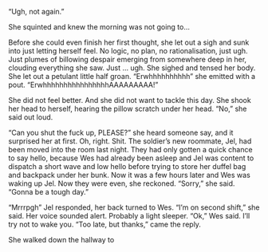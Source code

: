 
“Ugh, not again.”

She squinted and knew the morning was not going to... 

Before she could even finish her first thought, she let out a sigh and sunk into just letting herself feel. No logic, no plan, no rationalisation, just ugh. Just plumes of billowing despair emerging from somewhere deep in her, clouding everything she saw. Just ... ugh. She sighed and tensed her body. She let out a petulant little half groan. “Erwhhhhhhhhhh” she emitted with a pout. “ErwhhhhhhhhhhhhhhhhAAAAAAAAA!”

She did not feel better. And she did not want to tackle this day. She shook her head to herself, hearing the pillow scratch under her head. “No,” she said out loud.

“Can you shut the fuck up, PLEASE?” she heard someone say, and it surprised her at first. Oh, right. Shit. The soldier’s new roommate, Jel, had been moved into the room last night. They had only gotten a quick chance to say hello, because Wes had already been asleep and Jel was content to dispatch a short wave and low hello before trying to store her duffel bag and backpack under her bunk. Now it was a few hours later and Wes was waking up Jel. Now they were even, she reckoned. “Sorry,” she said. “Gonna be a tough day.”

“Mrrrpgh” Jel responded, her back turned to Wes. “I’m on second shift,” she said. Her voice sounded alert. Probably a light sleeper. “Ok,” Wes said. I’ll try not to wake you. “Too late, but thanks,” came the reply.

She walked down the hallway to 

